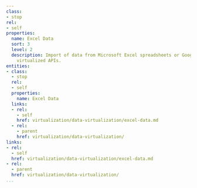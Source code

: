 ```yaml
---
class:
- stop
rel:
- self
properties:
  name: Excel Data
  sort: 3
  level: 2
  description: Import of data from Microsoft Excel spreadsheets or Google sheets into
    virtualized APIs.
entities:
- class:
  - stop
  rel:
  - self
  properties:
    name: Excel Data
  links:
  - rel:
    - self
    href: virtualization/data-virtualization/excel-data.md
  - rel:
    - parent
    href: virtualization/data-virtualization/
links:
- rel:
  - self
  href: virtualization/data-virtualization/excel-data.md
- rel:
  - parent
  href: virtualization/data-virtualization/
...
```

